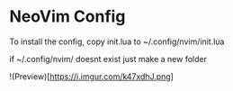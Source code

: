 # NeoVim Config

To install the config, copy init.lua to ~/.config/nvim/init.lua

if ~/.config/nvim/ doesnt exist just make a new folder

!(Preview)[https://i.imgur.com/k47xdhJ.png]
